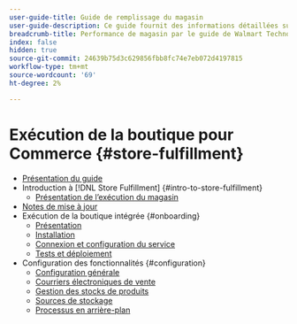 ```yaml
---
user-guide-title: Guide de remplissage du magasin
user-guide-description: Ce guide fournit des informations détaillées sur l’installation et la configuration des services d’exécution de magasin pour votre boutique Adobe Commerce ou Magento Open Source.
breadcrumb-title: Performance de magasin par le guide de Walmart Technologies
index: false
hidden: true
source-git-commit: 24639b75d3c629856fbb8fc74e7eb072d4197815
workflow-type: tm+mt
source-wordcount: '69'
ht-degree: 2%

---
```



# Exécution de la boutique pour Commerce {#store-fulfillment}

- [Présentation du guide](guide-overview.md)
- Introduction à [!DNL Store Fulfillment] {#intro-to-store-fulfillment}
   - [Présentation de l’exécution du magasin](introduction.md)
- [Notes de mise à jour](release-notes.md)
- Exécution de la boutique intégrée {#onboarding}
   - [Présentation](onboard.md)
   - [Installation](install.md)
   - [Connexion et configuration du service](connect-set-up-service.md)
   - [Tests et déploiement](test-deploy.md)
- Configuration des fonctionnalités {#configuration}
   - [Configuration générale](enable-general.md)
   - [Courriers électroniques de vente](sales-emails.md)
   - [Gestion des stocks de produits](product-stock.md)
   - [Sources de stockage](store-sources.md)
   - [Processus en arrière-plan](background-processes.md)
